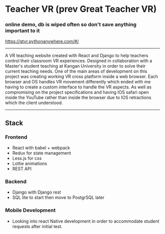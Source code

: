 # Teacher VR (prev Great Teacher VR) #

### online demo, db is wiped often so don't save anything important to it ###
https://gtvr.pythonanywhere.com/#/

---------------------
A VR teaching website created with React and Django to help teachers control their classroom VR experiences. Designed in collaboration with a Master's student teaching at Kangan University in order to solve their current teaching needs.
One of the main areas of development on this project was creating working VR cross platform inside a web browser. Each browser and OS handles VR movement differently which ended with me having to create a custom interface to handle the VR aspects. As well as compromising on the project specifications and having IOS safari open inside the YouTube rather than inside the browser due to IOS retractions which the client understood.

---------------------
## Stack ##

### Frontend ###
* React with babel + webpack
* Redux for state management
* Less.js for css
* Lottie animations
* REST API

### Backend ### 
* Django with Django rest
* SQL lite to start then move to PostgrSQL later

### Mobile Development ###
* Looking into react Native development in order to accommodate student requests after initial test.
